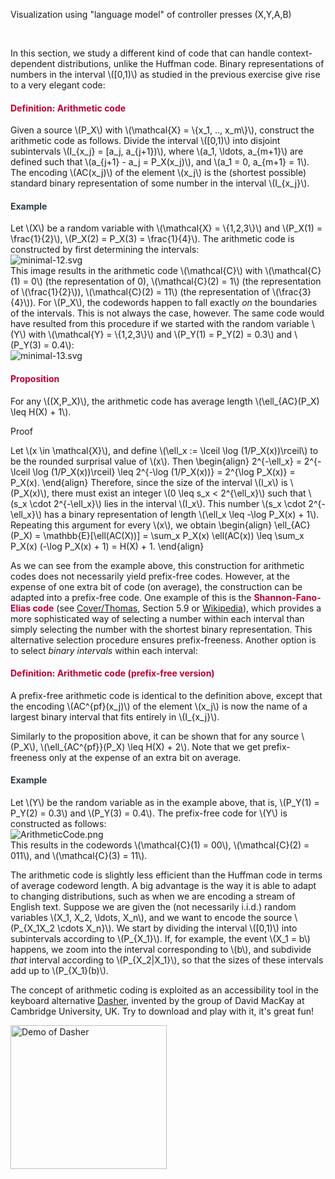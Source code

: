 <p>Visualization using "language model" of controller presses (X,Y,A,B)</p>
<p> </p>
<p>In this section, we study a different kind of code that can handle context-dependent distributions, unlike the Huffman code. Binary representations of numbers in the interval \([0,1)\) as studied in the previous exercise give rise to a very elegant code:</p>
<div class="content-box pad-box-mini border border-trbl border-round">
<h4 style="color: #bc0031;"><strong>Definition: Arithmetic code</strong></h4>
Given a source \(P_X\) with \(\mathcal{X} = \{x_1, .., x_m\}\), construct the arithmetic code as follows. Divide the interval \([0,1)\) into disjoint subintervals \(I_{x_j} = [a_j, a_{j+1})\), where \(a_1, \ldots, a_{m+1}\) are defined such that \(a_{j+1} - a_j = P_X(x_j)\), and \(a_1 = 0, a_{m+1} = 1\). The encoding \(AC(x_j)\) of the element \(x_j\) is the (shortest possible) standard binary representation of some number in the interval \(I_{x_j}\).</div>
<div class="content-box pad-box-mini border border-trbl border-round">
<h4 style="color: #2d3b45;"><strong>Example</strong></h4>
Let \(X\) be a random variable with \(\mathcal{X} = \{1,2,3\}\) and \(P_X(1) = \frac{1}{2}\), \(P_X(2) = P_X(3) = \frac{1}{4}\). The arithmetic code is constructed by first determining the intervals:
<div class="content-box pad-box-mini"><img style="display: block; margin-left: auto; margin-right: auto;" src="/img/181295/download?verifier=FRv17xCeUI1MtnvU3BalQhLHz6kw8kRfuNqAdmUy" alt="minimal-12.svg" data-api-endpoint="https://canvas.uva.nl/api/v1/courses/2205/files/181295" data-api-returntype="File"></div>
This image results in the arithmetic code \(\mathcal{C}\) with \(\mathcal{C}(1) = 0\) (the representation of 0), \(\mathcal{C}(2) = 1\) (the representation of \(\frac{1}{2}\)), \(\mathcal{C}(2) = 11\) (the representation of \(\frac{3}{4}\)). For \(P_X\), the codewords happen to fall exactly <i>on</i> the boundaries of the intervals. This is not always the case, however. The same code would have resulted from this procedure if we started with the random variable \(Y\) with \(\mathcal{Y} = \{1,2,3\}\) and \(P_Y(1) = P_Y(2) = 0.3\) and \(P_Y(3) = 0.4\):
<div class="content-box pad-box-mini "><img style="display: block; margin-left: auto; margin-right: auto;" src="/img/181296/download?verifier=SvuNm2TDBiT1MZPEfyMZP0VbRnWUBR8y7423Bndk&amp;wrap=1" alt="minimal-13.svg" data-api-endpoint="https://canvas.uva.nl/api/v1/courses/2205/files/181296" data-api-returntype="File"></div>
</div>
<div class="content-box pad-box-mini border border-trbl border-round">
<h4 style="color: #bc0031;"><strong>Proposition</strong></h4>
For any \((X,P_X)\), the arithmetic code has average length \(\ell_{AC}(P_X) \leq H(X) + 1\).
<p><span class="element_toggler" role="button" aria-controls="group14" aria-label="Toggler" aria-expanded="false"><span class="Button">Proof</span></span></p>
<div id="group14" style="">
<div class="content-box">Let \(x \in \mathcal{X}\), and define \(\ell_x := \lceil \log (1/P_X(x))\rceil\) to be the rounded surprisal value of \(x\). Then \begin{align} 2^{-\ell_x} = 2^{-\lceil \log (1/P_X(x))\rceil} \leq 2^{-\log (1/P_X(x))} = 2^{\log P_X(x)} = P_X(x). \end{align} Therefore, since the size of the interval \(I_x\) is \(P_X(x)\), there must exist an integer \(0 \leq s_x &lt; 2^{\ell_x}\) such that \(s_x \cdot 2^{-\ell_x}\) lies in the interval \(I_x\). This number \(s_x \cdot 2^{-\ell_x}\) has a binary representation of length \(\ell_x \leq -\log P_X(x) + 1\). Repeating this argument for every \(x\), we obtain \begin{align} \ell_{AC}(P_X) = \mathbb{E}[\ell(AC(X))] = \sum_x P_X(x) \ell(AC(x)) \leq \sum_x P_X(x) (-\log P_X(x) + 1) = H(X) + 1. \end{align}</div>
</div>
</div>
<p>As we can see from the example above, this construction for arithmetic codes does not necessarily yield prefix-free codes. However, at the expense of one extra bit of code (on average), the construction can be adapted into a prefix-free code. One example of this is the <span style="color: #bc0031;"><strong>Shannon-Fano-Elias code</strong></span> (see <a href="http://onlinelibrary.wiley.com/book/10.1002/0471200611" target="_blank">Cover/Thomas</a>, Section 5.9 or <a href="https://en.wikipedia.org/wiki/Shannon%E2%80%93Fano%E2%80%93Elias_coding">Wikipedia</a>), which provides a more sophisticated way of selecting a number within each interval than simply selecting the number with the shortest binary representation. This alternative selection procedure ensures prefix-freeness. Another option is to select <i>binary intervals</i> within each interval:</p>
<div class="content-box pad-box-mini border border-trbl border-round">
<h4 style="color: #bc0031;"><strong>Definition: Arithmetic code (prefix-free version)</strong></h4>
A prefix-free arithmetic code is identical to the definition above, except that the encoding \(AC^{pf}(x_j)\) of the element \(x_j\) is now the name of a largest binary interval that fits entirely in \(I_{x_j}\).</div>
<p>Similarly to the proposition above, it can be shown that for any source \(P_X\), \(\ell_{AC^{pf}}(P_X) \leq H(X) + 2\). Note that we get prefix-freeness only at the expense of an extra bit on average.</p>
<div class="content-box pad-box-mini border border-trbl border-round">
<h4 style="color: #2d3b45;"><strong>Example</strong></h4>
Let \(Y\) be the random variable as in the example above, that is, \(P_Y(1) = P_Y(2) = 0.3\) and \(P_Y(3) = 0.4\). The prefix-free code for \(Y\) is constructed as follows: <br><img src="/img/519668?verifier=VmBKp14wgj38zJ67pwlPJQmRLREDGDSmJgYm8g6c" alt="ArithmeticCode.png" data-api-endpoint="https://canvas.uva.nl/api/v1/courses/2205/files/519668" data-api-returntype="File"><br>This results in the codewords \(\mathcal{C}(1) = 00\), \(\mathcal{C}(2) = 011\), and \(\mathcal{C}(3) = 11\).</div>
<p>The arithmetic code is slightly less efficient than the Huffman code in terms of average codeword length. A big advantage is the way it is able to adapt to changing distributions, such as when we are encoding a stream of English text. Suppose we are given the (not necessarily i.i.d.) random variables \(X_1, X_2, \ldots, X_n\), and we want to encode the source \(P_{X_1X_2 \cdots X_n}\). We start by dividing the interval \([0,1)\) into subintervals according to \(P_{X_1}\). If, for example, the event \(X_1 = b\) happens, we zoom into the interval corresponding to \(b\), and subdivide <i>that</i> interval according to \(P_{X_2|X_1}\), so that the sizes of these intervals add up to \(P_{X_1}(b)\).</p>
<p>The concept of arithmetic coding is exploited as an accessibility tool in the keyboard alternative <a href="http://wol.ra.phy.cam.ac.uk/dasher/">Dasher</a>, invented by the group of David MacKay at Cambridge University, UK. Try to download and play with it, it's great fun!</p>
<p><img src="http://www.inference.org.uk/dasher/images/newdasher.gif" alt="Demo of Dasher" width="250" height="230"></p>